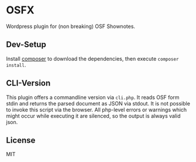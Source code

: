 # OSFX
Wordpress plugin for (non breaking) OSF Shownotes.

## Dev-Setup
Install [composer](https://getcomposer.org/) to download the dependencies, then execute `composer install`.

## CLI-Version
This plugin offers a commandline version via `cli.php`. It reads OSF form stdin and returns the parsed document
as JSON via stdout. It is not possible to invoke this script via the browser. All php-level errors or warnings
which might occur while executing it are silenced, so the output is always valid json.

## License
MIT
